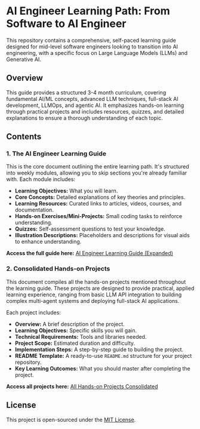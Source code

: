 # AI Engineer Learning Path: From Software to AI Engineer

This repository contains a comprehensive, self-paced learning guide designed for mid-level software engineers looking to transition into AI engineering, with a specific focus on Large Language Models (LLMs) and Generative AI.

## Overview

This guide provides a structured 3-4 month curriculum, covering fundamental AI/ML concepts, advanced LLM techniques, full-stack AI development, LLMOps, and agentic AI. It emphasizes hands-on learning through practical projects and includes resources, quizzes, and detailed explanations to ensure a thorough understanding of each topic.

## Contents

### 1. The AI Engineer Learning Guide

This is the core document outlining the entire learning path. It's structured into weekly modules, allowing you to skip sections you're already familiar with. Each module includes:

- **Learning Objectives:** What you will learn.
- **Core Concepts:** Detailed explanations of key theories and principles.
- **Learning Resources:** Curated links to articles, videos, courses, and documentation.
- **Hands-on Exercises/Mini-Projects:** Small coding tasks to reinforce understanding.
- **Quizzes:** Self-assessment questions to test your knowledge.
- **Illustration Descriptions:** Placeholders and descriptions for visual aids to enhance understanding.

**Access the full guide here:** [AI Engineer Learning Guide (Expanded)](./ai_engineer_guide_expanded.md)

### 2. Consolidated Hands-on Projects

This document compiles all the hands-on projects mentioned throughout the learning guide. These projects are designed to provide practical, applied learning experience, ranging from basic LLM API integration to building complex multi-agent systems and deploying full-stack AI applications.

Each project includes:

- **Overview:** A brief description of the project.
- **Learning Objectives:** Specific skills you will gain.
- **Technical Requirements:** Tools and libraries needed.
- **Project Scope:** Estimated duration and difficulty.
- **Implementation Steps:** A step-by-step guide to building the project.
- **README Template:** A ready-to-use `README.md` structure for your project repository.
- **Key Learning Outcomes:** What you should master after completing the project.

**Access all projects here:** [All Hands-on Projects Consolidated](./all_projects_consolidated.md)

## License

This project is open-sourced under the [MIT License](LICENSE).

